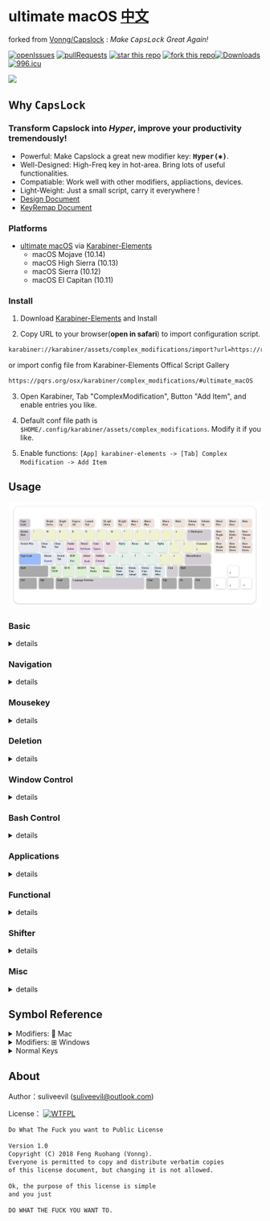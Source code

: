 
# ultimate macOS [**中文**](https://github.com/suliveevil/Capslock/blob/master/README_cn.md)


forked from [Vonng/Capslock](https://github.com/Vonng/Capslock/) : *Make <kbd>CapsLock</kbd> Great Again!* 

[![openIssues](https://img.shields.io/github/issues-raw/suliveevil/Capslock.svg)](https://github.com/suliveevil/Capslock/issues/new) [![pullRequests](https://img.shields.io/github/issues-pr/suliveevil/Capslock.svg)](https://github.com/suliveevil/Capslock/compare)   [![star this repo](http://githubbadges.com/star.svg?user=suliveevil&repo=capslock&style=flat)](https://github.com/suliveevil/capslock) [![fork this repo](http://githubbadges.com/fork.svg?user=suliveevil&repo=capslock&style=flat)](https://github.com/suliveevil/capslock/fork)[![Downloads](https://img.shields.io/github/downloads/suliveevil/Capslock/total.svg)]()[![996.icu](https://img.shields.io/badge/link-996.icu-red.svg)](https://996.icu)

![](images/function-overview.png)



## Why <kbd>CapsLock</kbd>

### Transform Capslock into *Hyper*, improve your productivity tremendously!

* Powerful: Make Capslock a great new modifier key: **<kbd>Hyper(✱)</kbd>**. 
* Well-Designed:  High-Freq key in hot-area. Bring lots of useful functionalities.
* Compatiable: Work well with other modifiers, appliactions, devices.
* Light-Weight:  Just a small script, carry it everywhere !
* [Design Document](design.md) 
* [KeyRemap Document](mac/ultimate_macOS.key)

### Platforms

- [ultimate macOS](mac/)  via  [Karabiner-Elements](https://pqrs.org/osx/karabiner/)
  - macOS Mojave (10.14)
  - macOS High Sierra (10.13)
  - macOS Sierra (10.12)
  - macOS EI Capitan (10.11)


### Install

1. Download [Karabiner-Elements](https://pqrs.org/osx/karabiner/) and Install

2. Copy URL to your browser(**open in safari**) to import configuration script.

```bash
karabiner://karabiner/assets/complex_modifications/import?url=https://raw.githubusercontent.com/suliveevil/Capslock/master/mac/ultimate_macOS.json
```

or import config file from Karabiner-Elements Offical Script Gallery

```bash
https://pqrs.org/osx/karabiner/complex_modifications/#ultimate_macOS
```

3. Open Karabiner, Tab "ComplexModification", Button "Add Item", and enable entries you like.

4. Default conf file path is `$HOME/.config/karabiner/assets/complex_modifications`. Modify it if you like.

5. Enable functions: `[App] karabiner-elements -> [Tab] Complex Modification -> Add Item`


## Usage

![](images/keyboard.png)

### Basic

<details>
<summary>details</summary>

<kbd>✱</kbd> Hyper actually maps to <kbd>⌃</kbd> <kbd>⌥</kbd> <kbd>⇧</kbd> <kbd>⌘</kbd> (all right modifiers) , It works well with additional left modifiers. And compatible with most application. Hold CapsLock to enable `Hyper` funcationality while press it will emit an `Escape`.

| Origin    | Maps to    | Comment                    |
| :-------: | ---------- | -------------------------- |
| <kbd>⇪</kbd> Press  | <kbd>⎋</kbd> Escape | Single press to escape     |
| <kbd>⇪</kbd> Hold   | <kbd>✱</kbd>  Hyper | Enable Hyper Functionality |

</details>


### Navigation

<details>
<summary>details</summary>

- Hold  <kbd>✱</kbd> Hyper to enable navigators
- Hold additional <kbd>⌘</kbd> Command for **selection** . (just like holding ⇧shift in normal)
- Hold additional <kbd>⌥</kbd>  with <kbd>H</kbd><kbd>J</kbd><kbd>K</kbd><kbd>L</kbd>  for **mouse movement**
- Hold additional <kbd>⇧</kbd> with <kbd>H</kbd><kbd>J</kbd><kbd>K</kbd><kbd>L</kbd> for **switching tab/app**
- Hold additional <kbd>⌃</kbd>  with <kbd>H</kbd><kbd>J</kbd><kbd>K</kbd><kbd>L</kbd>  for **desktop management** . (just like holding ⌃ctrl with arrow key)


| Origin  | Maps to         | Comment                    |
| -----:  | --------------  | ------------------------   |
| <kbd>⌘</kbd><kbd>0</kbd>    | <kbd>⌘</kbd><kbd>←</kbd> LeftArrow  | cursor move to the begin of the line  |
| <kbd>⌘</kbd><kbd>4($)</kbd>    | <kbd>⌘</kbd><kbd>→</kbd> RightArrow | cursor move to the end of the line |
| <kbd>H</kbd>                | <kbd>←</kbd> LeftArrow              | cursor left                |
| <kbd>J</kbd>                | <kbd>↓</kbd> DownArrow              | cursor down                |
| <kbd>K</kbd>                | <kbd>↑</kbd> UpArrow                | cursor up                  |
| <kbd>L</kbd>                | <kbd>→</kbd> RightArrow             | cursor right               |
| <kbd>⌘</kbd><kbd>H</kbd>    | <kbd>⇧</kbd><kbd>←</kbd> LeftArrow  | cursor left and selection  |
| <kbd>⌘</kbd><kbd>J</kbd>    | <kbd>⇧</kbd><kbd>↓</kbd> DownArrow  | cursor down and selection  |
| <kbd>⌘</kbd><kbd>K</kbd>    | <kbd>⇧</kbd><kbd>↑</kbd> UpArrow    | cursor up and selection    |
| <kbd>⌘</kbd><kbd>L</kbd>    | <kbd>⇧</kbd><kbd>→</kbd> RightArrow | cursor right and selection |
| <kbd>⌥</kbd><kbd>H</kbd>    | <kbd>←</kbd> LeftArrow              | <kbd>⌥</kbd> <kbd>←</kbd> |
| <kbd>⌥</kbd><kbd>J</kbd>    | <kbd>↓</kbd> DownArrow              | <kbd>⌥</kbd> <kbd>↓</kbd> |
| <kbd>⌥</kbd><kbd>K</kbd>    | <kbd>↑</kbd> UpArrow                | <kbd>⌥</kbd> <kbd>↑</kbd> |
| <kbd>⌥</kbd><kbd>L</kbd>    | <kbd>→</kbd> RightArrow             | <kbd>⌥</kbd> <kbd>→</kbd> |
| <kbd>⌃</kbd><kbd>H</kbd>    | <kbd>←</kbd> LeftArrow              | expose all                 |
| <kbd>⌃</kbd><kbd>J</kbd>    | <kbd>↓</kbd> DownArrow              | show desktops              |
| <kbd>⌃</kbd><kbd>K</kbd>    | <kbd>↑</kbd> UpArrow                | switch prev desktop        |
| <kbd>⌃</kbd><kbd>L</kbd>    | <kbd>→</kbd> RightArrow             | switch next desktop        |
| <kbd>U</kbd>     | <kbd>⇞</kbd> PageUp      | cursor page up             |
| <kbd>I</kbd>     | <kbd>↖</kbd> Home        | cursor to line(doc) head   |
| <kbd>O</kbd>     | <kbd>↘</kbd>  End        | cursor to line(doc) end    |
| <kbd>P</kbd>     | <kbd>⇟</kbd> PageDn      | cursor page down           |
| <kbd>⌘</kbd><kbd>U</kbd>   | <kbd>X</kbd><kbd>X</kbd>       | leave to other apps |
| <kbd>⌘</kbd><kbd>I</kbd>   | <kbd>X</kbd><kbd>X</kbd>       | leave to other apps |
| <kbd>⌘</kbd><kbd>O</kbd>   | <kbd>X</kbd><kbd>X</kbd>       | leave to other apps |
| <kbd>⌘</kbd><kbd>P</kbd>   | <kbd>X</kbd><kbd>X</kbd>       | leave to other apps |
| <kbd>⌥</kbd><kbd>U</kbd>   | <kbd>X</kbd><kbd>X</kbd>       | leave to other apps |
| <kbd>⌥</kbd><kbd>I</kbd>   | <kbd>X</kbd><kbd>X</kbd>       | leave to other apps |
| <kbd>⌥</kbd><kbd>O</kbd>   | <kbd>X</kbd><kbd>X</kbd>       | leave to other apps |
| <kbd>⌥</kbd><kbd>P</kbd>   | <kbd>X</kbd><kbd>X</kbd>       | leave to other apps |
| <kbd>⌃</kbd><kbd>U</kbd>   | <kbd>X</kbd><kbd>X</kbd>       | leave to other apps |
| <kbd>⌃</kbd><kbd>I</kbd>   | <kbd>X</kbd><kbd>X</kbd>       | leave to other apps |
| <kbd>⌃</kbd><kbd>O</kbd>   | <kbd>X</kbd><kbd>X</kbd>       | leave to other apps |
| <kbd>⌃</kbd><kbd>P</kbd>   | <kbd>X</kbd><kbd>X</kbd>       | leave to other apps |

</details>



### Mousekey

<details>
<summary>details</summary>

* Emulate mouse with keyboard
* ~~Also can be archived by <kbd>⌥</kbd>  with <kbd>U</kbd><kbd>I</kbd><kbd>O</kbd><kbd>P</kbd>~~

| Origin | Maps to        | Comment                  |
| -----: | -------------- | ------------------------ |
| <kbd>←</kbd>    | MouseLeft       | mouse cursor left         |
| <kbd>↓</kbd>    | MouseDown       | mouse cursor down         |
| <kbd>↑</kbd>    | MouseUp         | mouse cursor up           |
| <kbd>→</kbd>    | MouseRight      | mouse cursor right        |
| <kbd>↩</kbd>    | MouseLeft       | mouse left button click   |
| <kbd>⌥</kbd> <kbd>↩</kbd>    | MouseMiddle       | mouse Middle button click   |
| <kbd>⌘</kbd> <kbd>↩</kbd>   | MouseRight      | mouse right button click  |

</details>


### Deletion

<details>
<summary>details</summary>

| Origin    | Maps to                            | Comment             |
| --------: | ---------------------------------- | ------------------- |
| <kbd>N</kbd>       | <kbd>⌥⌫</kbd>  Option + ForwardDelete       | Delete a word ahead |
| <kbd>M</kbd>       | <kbd>⌫</kbd> ForwardDelete                  | Delete a char ahead |
| <kbd>,</kbd>       | <kbd>⌦</kbd> Delete                         | Delete a char after |
| <kbd>.</kbd>       | <kbd>⌥⌦</kbd> Option + Delete               | Delete a word after |
| <kbd>⌘</kbd><kbd>M</kbd>,<kbd>⌘</kbd><kbd>N</kbd> | <kbd>⌘⌥⌫</kbd> Command+Option+ForwardDelete | Delete to line head |

</details>

### Window Control

<details>
<summary>details</summary>

| Origin           | Maps to                 | Comment                                       |
| ---------------: | ----------------------- | --------------------------------------------  |
| <kbd>⇥</kbd> Tab          | <kbd>⌘⇥</kbd> Command+Tab        | Switch Window                                                        |
| <kbd>⌘⇥</kbd> Command+Tab | <kbd>⌘⇧⇥</kbd> Command+Shift+Tab | Switch Window Reversely                                              |
| <kbd>Q</kbd>              | <kbd>⌘Q</kbd>                    | Close Window                                                         |
| <kbd>W</kbd>              | <kbd>⌘W</kbd>                    | Close Tab                                                            |
| <kbd>A</kbd>              | <kbd>⌃⌥⇧⌘A</kbd>                 | Leaves to [Moom](https://manytricks.com/moom/), ※a window resize app |
| <kbd>⌘A</kbd>             | <kbd>⌃↑</kbd>  Ctrl+UpArrow      | OSX Expose All                                                       |
| <kbd>S</kbd>              | <kbd>⌃⇥</kbd>  Ctrl+Tab          | Switch Tab                                                           |
| <kbd>⌘S</kbd>             | <kbd>⌃⇧⇥</kbd> Ctrl+Shift+Tab    | Swtich Tab Reversely                                                 |
| <kbd>⌥D</kbd>             | <kbd>F11</kbd>                   | Show Desktop                             |

</details>


### Bash Control

<details>
<summary>details</summary>

- Common bash utils: EOF, SIGINT, SIGTSTP, VIM/Tmux Prefix

| Origin | Maps to     | Comment                                      |
| -----: | ----------- | -------------------------------------------- |
| <kbd>D</kbd>    | <kbd>⌃</kbd><kbd>D</kbd> Ctrl+D  | EOF                                          |
| <kbd>Z</kbd>    | <kbd>⌃</kbd><kbd>Z</kbd> Ctrl+Z  | SIGTSTP                                      |
| <kbd>X</kbd>    | <kbd>⌃</kbd><kbd>R</kbd> Ctrl+R  | IDE Run                                      |
| <kbd>C</kbd>    | <kbd>⌃</kbd><kbd>C</kbd> Ctrl+C  | SIGINT                                       |
| <kbd>V</kbd>    | <kbd>⌃</kbd><kbd>V</kbd> Ctrl+V  | Vim Prefix                                   |
| <kbd>B</kbd>    | <kbd>⌃</kbd><kbd>B</kbd> Ctrl+B  | [Tmux](http://tmux.github.io) Default Prefix |

</details>


### Applications

<details>
<summary>details</summary>


- Maybe you'd like overwrite these with your own favorite apps.

| Origin | Maps to                 | Comment                                         |
| -----: | ----------------------- | ----------------------------------------------- |
| <kbd>E</kbd>              | Open **Finder**         | Open File Browser                               |
| <kbd>⌘E</kbd>             | Open Safari             | Open Web Browser                                |
| <kbd>R</kbd>              | Open **iTerm2**         | Great terminal for osx (`Run`)                  |
| <kbd>⌘R</kbd>             | Open Pycharm            | Open IDE                                        |
| <kbd>T</kbd>              | Open **Visual Studio Code** | Text Editor: Visual Studio Code             |
| <kbd>⌘T</kbd>             | Open Typora             | Text Editor: Typora , a great WYSIWYG md editor |
| <kbd>T</kbd>              | Open **Visual Studio Code** | Text Editor: Visual Studio Code             |
| <kbd>Y</kbd>              | Open **Siri**               | Siri                                        |
| <kbd>⌘D</kbd>          | Open Dictionary                  | Find words                                |
| <kbd>F</kbd>               | Open Alfred                             |                                                     |
| <kbd>⌘F</kbd>            | Open Dash               | Find API Document                               |
| <kbd>G</kbd>               | Open GitHub Desktop     | GitHub Desktop                                  |
| <kbd>⌘G</kbd>           | Open Chrome             | Google Chrome                                   |

</details>
         
### Functional

<details>
<summary>details</summary>

- Use <kbd>hyper</kbd> + <kbd>1~9</kbd> and <kbd>0</kbd> and <kbd>-</kbd> and <kbd>=</kbd> as standard functional keys(F1,…F12).


| Origin            | Maps to              | Comment                          |
| ----------------: | -------------------- | -------------------------------- |
| <kbd>⌥</kbd><kbd>1</kbd>              | <kbd>BrightnessDown</kbd>     |                                  |
| <kbd>⌥</kbd><kbd>2</kbd>              | <kbd>BrightnessUp</kbd>       |                                  |
| <kbd>⌥</kbd><kbd>3</kbd>              | <kbd>ExposeAll</kbd>          |                                  |
| <kbd>⌥</kbd><kbd>4</kbd>              | <kbd>LaunchPad</kbd>          |                                  |
| <kbd>⌥</kbd><kbd>5</kbd>              | <kbd>KeyboardLightDown</kbd>  |                                  |
| <kbd>⌥</kbd><kbd>6</kbd>              | <kbd>KeyboardLightUp</kbd>    |                                  |
| <kbd>⌥</kbd><kbd>7</kbd>              | <kbd>MusicPrev</kbd>          |                                  |
| <kbd>⌥</kbd><kbd>8</kbd>              | <kbd>MusicPlay</kbd>          |                                  |
| <kbd>⌥</kbd><kbd>9</kbd>              | <kbd>MusicNext</kbd>          |                                  |
| <kbd>⌥</kbd><kbd>0</kbd>             | <kbd>Mute</kbd>               |                                  |
| <kbd>⌥</kbd><kbd>-</kbd>             | <kbd>VolumeDown</kbd>         |                                  |
| <kbd>⌥</kbd><kbd>=</kbd>             | <kbd>VolumeUp</kbd>           |                                  |
| <kbd>F13</kbd> PrintScreen | <kbd>MusicPrev</kbd>          |                                  |
| <kbd>F14</kbd> ScrollLock  | <kbd>MusicNext</kbd>          |                                  |
| <kbd>F15</kbd> Pause       | <kbd>MusicPlay</kbd>          | Just as it shows                 |
| <kbd>Insert</kbd>          | <kbd>⌥BrightnessUp</kbd>      | Fine grained brightness up       |
| <kbd>Delete</kbd>          | <kbd>⌥BrightnessDown</kbd>    | Fine grained brightness down     |
| <kbd>Home</kbd>            | <kbd>⌥KeyboardLightUp</kbd>   | Fine grained keyboard light up   |
| <kbd>End</kbd>             | <kbd>⌥KeyboardLightDown</kbd> | Fine grained keyboard light down |
| <kbd>PgUp</kbd>            | <kbd>⌥VolumeUp</kbd>          | Fine grained volume up           |
| <kbd>PgDn</kbd>            | <kbd>⌥VolumeDown</kbd>        | Fine grained volume down         |

</details>


### Shifter

<details>
<summary>details</summary>

- A more convient shift for most case
- Semicolon <kbd>;</kbd> and Quote  <kbd>'</kbd> have some special treatment, makes input <kbd>!=</kbd> and <kbd>:=</kbd>  easier

| Origin             | Maps to | Comment                  |
| -----------------: | ------- | ------------------------ |
| <kbd>1</kbd>                           | <kbd>!</kbd>     | Exclamation              |
| <kbd>2</kbd>                           | <kbd>@</kbd>     | At                       |
| <kbd>3</kbd>                           | <kbd>#</kbd>     | Sharp                    |
| <kbd>4</kbd>                           | <kbd>$</kbd>     | Dollar                   |
| <kbd>5</kbd>                           | <kbd>%</kbd>     | Percent                  |
| <kbd>6</kbd>                           | <kbd>^</kbd>     | Caret                    |
| <kbd>7</kbd>                           | <kbd>&</kbd>     | Ampersand                |
| <kbd>8</kbd>                           | <kbd>*</kbd>     | Star                     |
| <kbd>9</kbd>                           | <kbd>(</kbd>     | Left Round Bracket       |
| <kbd>0</kbd>                           | <kbd>)</kbd>     | Right Round Bracket      |
| <kbd>-</kbd> Minus                     | <kbd>_</kbd>     | Hyphen                   |
| <kbd>=</kbd> Equal                     | <kbd>+</kbd>     | Plus                     |
| <kbd>[</kbd> Left Bracket              | <kbd>{</kbd>     | Left Bracket <kbd>⇧</kbd> <kbd>{[</kbd>  |
| <kbd>]</kbd>  Right Bracket            | <kbd>}</kbd>     | Right Bracket <kbd>⇧</kbd> <kbd>}]</kbd>  |
| <kbd>;</kbd> Semicolon                 | <kbd>!</kbd>     | Exclamation              |
| <kbd>'</kbd> Single Quote              | <kbd>=</kbd>     | EqualSign                |
| <kbd>⌘</kbd><kbd>;</kbd> Semicolon     | <kbd>!</kbd>     | Colon                    |
| <kbd>⌘</kbd><kbd>'</kbd> Single Quote  | <kbd>=</kbd>     | EqualSign                |

</details>


### Misc

<details>
<summary>details</summary>

| Origin                 | Maps to             | Comment                                        |
| ---------------------: | ------------------- | ---------------------------------------------- |
| <kbd>⎋</kbd> Escape             | <kbd>⇪</kbd>  CapsLock       | Bug: Difficult to turn capslock off after emit |
| <kbd>~</kbd> BackQuote          | <kbd>⇧⌘4</kbd>              | macOS Area Screenshot to Desktop  file           |
| <kbd>⌘</kbd><kbd>~</kbd> Command+BackQuote | <kbd>⌃⇧⌘4</kbd>               | macOS Area Screenshot to Clipboard          |
| <kbd>⌫</kbd> Backspace          | <kbd>⌘</kbd><kbd>⌫</kbd>                | macOS Delete File                              |
| <kbd>/</kbd> Slash              | <kbd>⌘</kbd><kbd>/</kbd> Command+Slash  | Comment/Uncomment in many IDE                  |
| <kbd>\\</kbd> Backslash         | <kbd>⌘</kbd><kbd>/</kbd> Command+Slash  | Comment/Uncomment in many IDE                  |
| <kbd>␢</kbd> Spacebar           | <kbd>⌃</kbd><kbd>␢</kbd>  Ctrl+Spacebar | Switch Input Source                            |

</details>




## Symbol Reference

<details>
<summary>Modifiers:  Mac</summary>


| Sym    | Key     |
| :----: | ------- |
| <kbd>✱</kbd>      | Hyper   |
| <kbd>⌃</kbd>      | Control |
| <kbd>⌥</kbd>      | Option  |
| <kbd>⇧</kbd>      | Shift   |
| <kbd>⌘</kbd>      | Command |


</details>


<details>
<summary>Modifiers: ⊞ Windows</summary>

|  Sym   | Key     |
| :----: | ------- |
| <kbd>✱</kbd>      | Hyper   |
| <kbd>⌃</kbd>      | Control |
| <kbd>⊞</kbd>      | Windows |
| <kbd>⇧</kbd>      | Shift   |
| <kbd>⎇</kbd>     | Alter   |

</details>


<details>
<summary>Normal Keys</summary>


|   GLYPH   | NAME                                   |
| :-------: | -------------------------------------- |
| <kbd></kbd>       | Apple                                  |
| <kbd>⌘</kbd>       | Command, Cmd, Clover, (formerly) Apple |
| <kbd>⌃</kbd>       | Control, Ctl, Ctrl                     |
| <kbd>⌥</kbd>       | Option, Opt, (Windows) Alt             |
| <kbd>⎇</kbd>       | Alt                                    |
| <kbd>⇧</kbd>       | Shift                                  |
| <kbd>⇪</kbd>       | Caps lock                              |
| <kbd>⏏</kbd>       | Eject                                  |
| <kbd>↩</kbd>, <kbd>↵</kbd>, <kbd>⏎</kbd> | Return, Carriage Return                |
| <kbd>⌤</kbd>       | Enter                                  |
| <kbd>⌫</kbd>       | Delete, Backspace                      |
| <kbd>⌦</kbd>       | Forward Delete                         |
| <kbd>⎋</kbd>       | Escape, Esc                            |
| <kbd>→</kbd>       | Right arrow                            |
| <kbd>←</kbd>       | Left arrow                             |
| <kbd>↑</kbd>       | Up arrow                               |
| <kbd>↓</kbd>       | Down arrow                             |
| <kbd>⇞</kbd>       | Page Up, PgUp                          |
| <kbd>⇟</kbd>       | Page Down, PgDn                        |
| <kbd>↖</kbd>       | Home                                   |
| <kbd>↘</kbd>       | End                                    |
| <kbd>⌧</kbd>       | Clear                                  |
| <kbd>⇥</kbd>       | Tab, Tab Right, Horizontal Tab         |
| <kbd>⇤</kbd>       | Shift Tab, Tab Left, Back-tab          |
| <kbd>␢</kbd>       | Space, Blank                           |
| <kbd>␣</kbd>       | Space, Blank                           |
| <kbd>❘⃝</kbd>      | Power                                  |
| <kbd>⇭</kbd>       | Num lock                               |
| <kbd>?⃝</kbd>      | Help                                   |
| <kbd></kbd>       | Context menu                          |

</details>



## About

Author：suliveevil (suliveevil@outlook.com)

License： [![WTFPL](https://upload.wikimedia.org/wikipedia/commons/thumb/0/05/WTFPL_logo.svg/50px-WTFPL_logo.svg.png)]()

```
Do What The Fuck you want to Public License

Version 1.0
Copyright (C) 2018 Feng Ruohang (Vonng).
Everyone is permitted to copy and distribute verbatim copies
of this license document, but changing it is not allowed.

Ok, the purpose of this license is simple
and you just

DO WHAT THE FUCK YOU WANT TO.
```

